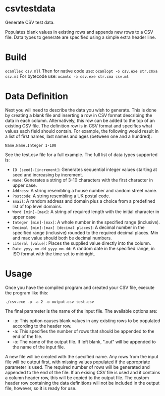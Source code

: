 # csvtestdata

Generate CSV test data.

Populates blank values in existing rows and appends new rows to a CSV file. Data types to generate are specified using a simple extra header line.

# Build

`ocamllex csv.mll`
Then for native code use:
`ocamlopt -o csv.exe str.cmxa csv.ml`
For bytecode use:
`ocamlc -o csv.exe str.cma csv.ml`

# Data Definition

Next you will need to describe the data you wish to generate. This is done by creating a blank file and inserting a row in CSV format describing the data in each column. Alternatively, this row can be added to the top of an existing CSV file. The definition row is in CSV format and specifies what values each field should contain. For example, the following would result in a list of first names, last names and ages (between one and a hundred):

`Name,Name,Integer 1-100`

See the test.csv file for a full example. The full list of data types supported is:

- `ID [seed]-[increment]`: Generates sequential integer values starting at seed and increasing by increment.
- `Name`: Generates a string of 3-10 characters with the first character in upper case.
- `Address`: A string resembling a house number and random street name.
- `Postcode`: A string resembling a UK postal code.
- `Email`: A random address and domain plus a choice from a predefined list of top level domains.
- `Word [min]-[max]`: A string of required length with the initial character in upper case
- `Integer [min]-[max]`: A whole number in the specified range (inclusive).
- `Decimal [min]-[max] [decimal places]`: A decimal number in the specified range (inclusive) rounded to the required decimal places. Min and max value should both be decimal numbers.
- `Literal [value]`: Places the supplied value directly into the column.
- `Date yyyy-mm-dd yyyy-mm-dd`: A random date in the specified range, in ISO format with the time set to midnight.

# Usage

Once you have the compiled program and created your CSV file, execute the program like this:

`./csv.exe -p -a 2 -o output.csv test.csv`

The final parameter is the name of the input file. The available options are:

- -p: This option causes blank values in any existing rows to be populated according to the header row.
- -a: This specifies the number of rows that should be appended to the end of the file.
- -o: The name of the output file. If left blank, ".out" will be appended to the name of the input file.

A new file will be created with the specified name. Any rows from the input file will be output first, with missing values populated if the appropriate parameter is used. The required number of rows will be generated and appended to the end of the file. If an exising CSV file is used and it contains a column header row, this will be copied to the output file. The custom header row containing the data definitions will not be included in the output file, however, so it is ready for use.

